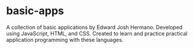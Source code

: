 # basic-apps
A collection of basic applications by Edward Josh Hermano. Developed using JavaScript, HTML, and CSS. Created to learn and practice practical application programming with these languages.
